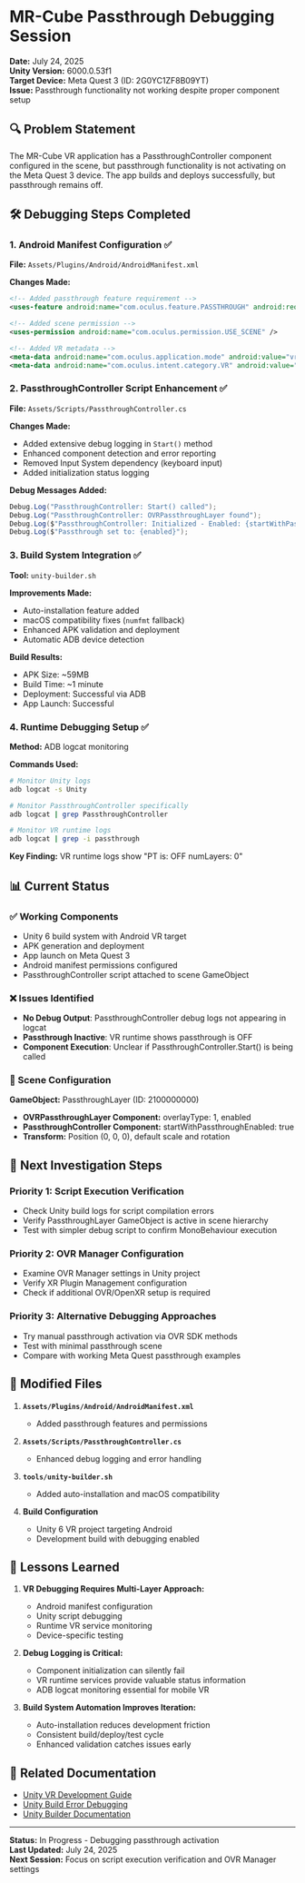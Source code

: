 # MR-Cube Passthrough Debugging Session

**Date:** July 24, 2025  
**Unity Version:** 6000.0.53f1  
**Target Device:** Meta Quest 3 (ID: 2G0YC1ZF8B09YT)  
**Issue:** Passthrough functionality not working despite proper component setup

## 🔍 Problem Statement

The MR-Cube VR application has a PassthroughController component configured in the scene, but passthrough functionality is not activating on the Meta Quest 3 device. The app builds and deploys successfully, but passthrough remains off.

## 🛠️ Debugging Steps Completed

### 1. Android Manifest Configuration ✅
**File:** `Assets/Plugins/Android/AndroidManifest.xml`

**Changes Made:**
```xml
<!-- Added passthrough feature requirement -->
<uses-feature android:name="com.oculus.feature.PASSTHROUGH" android:required="true" />

<!-- Added scene permission -->
<uses-permission android:name="com.oculus.permission.USE_SCENE" />

<!-- Added VR metadata -->
<meta-data android:name="com.oculus.application.mode" android:value="vr" />
<meta-data android:name="com.oculus.intent.category.VR" android:value="vr_only" />
```

### 2. PassthroughController Script Enhancement ✅
**File:** `Assets/Scripts/PassthroughController.cs`

**Changes Made:**
- Added extensive debug logging in `Start()` method
- Enhanced component detection and error reporting
- Removed Input System dependency (keyboard input)
- Added initialization status logging

**Debug Messages Added:**
```csharp
Debug.Log("PassthroughController: Start() called");
Debug.Log("PassthroughController: OVRPassthroughLayer found");
Debug.Log($"PassthroughController: Initialized - Enabled: {startWithPassthroughEnabled}");
Debug.Log($"Passthrough set to: {enabled}");
```

### 3. Build System Integration ✅
**Tool:** `unity-builder.sh`

**Improvements Made:**
- Auto-installation feature added
- macOS compatibility fixes (`numfmt` fallback)
- Enhanced APK validation and deployment
- Automatic ADB device detection

**Build Results:**
- APK Size: ~59MB
- Build Time: ~1 minute
- Deployment: Successful via ADB
- App Launch: Successful

### 4. Runtime Debugging Setup ✅
**Method:** ADB logcat monitoring

**Commands Used:**
```bash
# Monitor Unity logs
adb logcat -s Unity

# Monitor PassthroughController specifically
adb logcat | grep PassthroughController

# Monitor VR runtime logs
adb logcat | grep -i passthrough
```

**Key Finding:** VR runtime logs show "PT is: OFF numLayers: 0"

## 📊 Current Status

### ✅ Working Components
- Unity 6 build system with Android VR target
- APK generation and deployment
- App launch on Meta Quest 3
- Android manifest permissions configured
- PassthroughController script attached to scene GameObject

### ❌ Issues Identified
- **No Debug Output**: PassthroughController debug logs not appearing in logcat
- **Passthrough Inactive**: VR runtime shows passthrough is OFF
- **Component Execution**: Unclear if PassthroughController.Start() is being called

### 🔧 Scene Configuration
**GameObject:** PassthroughLayer (ID: 2100000000)
- **OVRPassthroughLayer Component:** overlayType: 1, enabled
- **PassthroughController Component:** startWithPassthroughEnabled: true
- **Transform:** Position (0, 0, 0), default scale and rotation

## 🎯 Next Investigation Steps

### Priority 1: Script Execution Verification
- Check Unity build logs for script compilation errors
- Verify PassthroughLayer GameObject is active in scene hierarchy
- Test with simpler debug script to confirm MonoBehaviour execution

### Priority 2: OVR Manager Configuration
- Examine OVR Manager settings in Unity project
- Verify XR Plugin Management configuration
- Check if additional OVR/OpenXR setup is required

### Priority 3: Alternative Debugging Approaches
- Try manual passthrough activation via OVR SDK methods
- Test with minimal passthrough scene
- Compare with working Meta Quest passthrough examples

## 📁 Modified Files

1. **`Assets/Plugins/Android/AndroidManifest.xml`**
   - Added passthrough features and permissions

2. **`Assets/Scripts/PassthroughController.cs`** 
   - Enhanced debug logging and error handling

3. **`tools/unity-builder.sh`**
   - Added auto-installation and macOS compatibility

4. **Build Configuration**
   - Unity 6 VR project targeting Android
   - Development build with debugging enabled

## 🧠 Lessons Learned

1. **VR Debugging Requires Multi-Layer Approach:**
   - Android manifest configuration
   - Unity script debugging
   - Runtime VR service monitoring
   - Device-specific testing

2. **Debug Logging is Critical:**
   - Component initialization can silently fail
   - VR runtime services provide valuable status information
   - ADB logcat monitoring essential for mobile VR

3. **Build System Automation Improves Iteration:**
   - Auto-installation reduces development friction
   - Consistent build/deploy/test cycle
   - Enhanced validation catches issues early

## 🔗 Related Documentation

- [Unity VR Development Guide](/Mastering%20Coding%2C%20tips%2C%20tricks%20and%20methods/working%20with%20unity/unity-development-guide.md)
- [Unity Build Error Debugging](/Mastering%20Coding%2C%20tips%2C%20tricks%20and%20methods/debug-unity-build-errors.md)
- [Unity Builder Documentation](/tools/README-Unity-Builder.md)

---
**Status:** In Progress - Debugging passthrough activation  
**Last Updated:** July 24, 2025  
**Next Session:** Focus on script execution verification and OVR Manager settings
